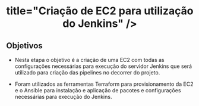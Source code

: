 <h1 align="center">
  title="Criação de EC2 para utilização do Jenkins" />
</h1>

## Objetivos

- <p> Nesta etapa o objetivo é a criação de uma EC2 com todas as configurações necessárias para execução do servidor Jenkins que será utilizado para criação das pipelines no decorrer do projeto.</p>

- <p> Foram utilizados as ferramentas Terraform para provisionamento da EC2 e o Ansible para instalação e aplicação de pacotes e configurações necessárias para execução do Jenkins.</p>
